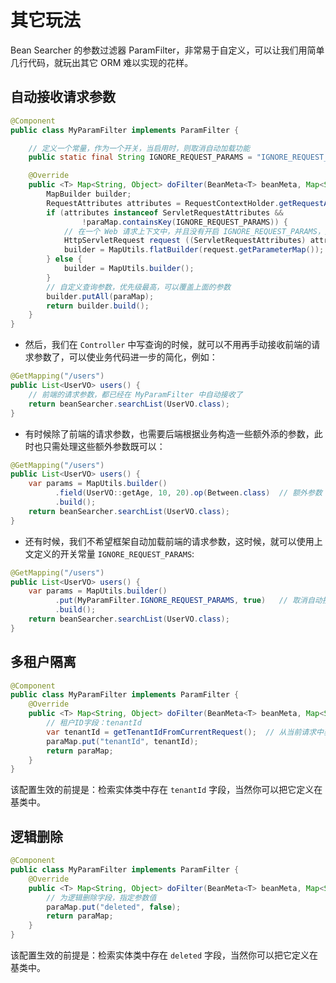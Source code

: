 # 其它玩法

Bean Searcher 的参数过滤器 ParamFilter，非常易于自定义，可以让我们用简单几行代码，就玩出其它 ORM 难以实现的花样。

## 自动接收请求参数

```java
@Component
public class MyParamFilter implements ParamFilter {

    // 定义一个常量，作为一个开关，当启用时，则取消自动加载功能
    public static final String IGNORE_REQUEST_PARAMS = "IGNORE_REQUEST_PARAMS";

    @Override
    public <T> Map<String, Object> doFilter(BeanMeta<T> beanMeta, Map<String, Object> paraMap) {
        MapBuilder builder;
        RequestAttributes attributes = RequestContextHolder.getRequestAttributes();
        if (attributes instanceof ServletRequestAttributes &&
                !paraMap.containsKey(IGNORE_REQUEST_PARAMS)) {
            // 在一个 Web 请求上下文中，并且没有开启 IGNORE_REQUEST_PARAMS，则取出前端传来的所有参数
            HttpServletRequest request ((ServletRequestAttributes) attributes).getRequest();
            builder = MapUtils.flatBuilder(request.getParameterMap());
        } else {
            builder = MapUtils.builder();
        }
        // 自定义查询参数，优先级最高，可以覆盖上面的参数
        builder.putAll(paraMap);
        return builder.build();
    }
}
```

* 然后，我们在 `Controller` 中写查询的时候，就可以不用再手动接收前端的请求参数了，可以使业务代码进一步的简化，例如：

```java
@GetMapping("/users")
public List<UserVO> users() {
    // 前端的请求参数，都已经在 MyParamFilter 中自动接收了
    return beanSearcher.searchList(UserVO.class);
}
```

* 有时候除了前端的请求参数，也需要后端根据业务构造一些额外添的参数，此时也只需处理这些额外参数既可以：

```java
@GetMapping("/users")
public List<UserVO> users() {
    var params = MapUtils.builder()
          .field(UserVO::getAge, 10, 20).op(Between.class)  // 额外参数
          .build();
    return beanSearcher.searchList(UserVO.class);
}
```

* 还有时候，我们不希望框架自动加载前端的请求参数，这时候，就可以使用上文定义的开关常量 `IGNORE_REQUEST_PARAMS`:

```java
@GetMapping("/users")
public List<UserVO> users() {
    var params = MapUtils.builder()
          .put(MyParamFilter.IGNORE_REQUEST_PARAMS, true)   // 取消自动接收功能
          .build();
    return beanSearcher.searchList(UserVO.class);
}
```

## 多租户隔离

```java
@Component
public class MyParamFilter implements ParamFilter {
    @Override
    public <T> Map<String, Object> doFilter(BeanMeta<T> beanMeta, Map<String, Object> paraMap) {
        // 租户ID字段：tenantId
        var tenantId = getTenantIdFromCurrentRequest();  // 从当前请求中获取租户ID
        paraMap.put("tenantId", tenantId);
        return paraMap;
    }
}
```

该配置生效的前提是：检索实体类中存在 `tenantId` 字段，当然你可以把它定义在基类中。

## 逻辑删除

```java
@Component
public class MyParamFilter implements ParamFilter {
    @Override
    public <T> Map<String, Object> doFilter(BeanMeta<T> beanMeta, Map<String, Object> paraMap) {
        // 为逻辑删除字段，指定参数值
        paraMap.put("deleted", false);
        return paraMap;
    }
}
```

该配置生效的前提是：检索实体类中存在 `deleted` 字段，当然你可以把它定义在基类中。
